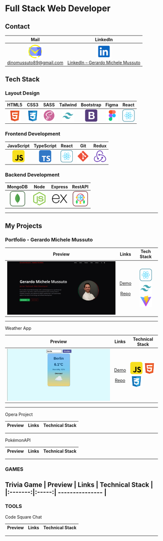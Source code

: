 # Full Stack Web Developer

## Contact
| Mail | LinkedIn |
|:----:|:--------:|
| <a href="mailto:dinomussuto89@gmail.com"><img src="assets/mail-svgrepo-com (1).svg" width="50" alt="Email Icon" /><br/>dinomussuto89@gmail.com</a> | <a href="www.linkedin.com/in/gerardo-michele-mussuto" target="_blank"><img src="assets/linkedin-svgrepo-com (1).svg" width="50" alt="LinkedIn Icon" /><br/>LinkedIn – Gerardo Michele Mussuto</a> |

## Tech Stack

### Layout Design

| HTML5 | CSS3 | SASS | Tailwind | Bootstrap | Figma | React |
|:-----:|:----:|:----:|:--------:|:---------:|:-----:|:-----:|     
| <img src="assets/html-5-svgrepo-com.svg" width="40"/> | <img src="assets/css-3-svgrepo-com.svg" width="40"/> | <img src="assets/scss2-svgrepo-com.svg" width="40"/> | <img src="assets/tailwind-svgrepo-com.svg" width="40"/> | <img src="assets/bootstrap-4-logo-svgrepo-com.svg" width="40"/> | <img src="assets/figma-svgrepo-com.svg" width="40"/> | <img src="assets/react-svgrepo-com.svg" width="40"/> |

### Frontend Development

| JavaScript | TypeScript | React | Git | Redux |
|:----------:|:----------:|:-----:|:---:|:-----:|
| <img src="assets/javascript-svgrepo-com.svg" width="40"/> | <img src="assets/typescript-svgrepo-com.svg" width="40"/> | <img src="assets/react-svgrepo-com.svg" width="40"/> | <img src="assets/git-svgrepo-com.svg" width="40"/> | <img src="assets/redux-logo-svgrepo-com.svg" width="40"/> |

### Backend Development

| MongoDB | Node | Express | RestAPI |
|:-------:|:----:|:-------:|:-------:|
| <img src="assets/mongodb-svgrepo-com.svg" width="50"/> | <img src="assets/node-js-svgrepo-com.svg" width="50"/> | <img src="assets/express-svgrepo-com.svg" width="50"/> | <img src="assets/rest-api-svgrepo-com.svg" width="50"/> |


---

##  My Projects

### Portfolio - Gerardo Michele Mussuto
| Preview | Links | Tech Stack |
|:-------:|:-----:|:----------:|
![Preview Screenshot](./assets/preview-portfolio.png) | [Demo](https://wwww.dino-webservices.de)<br><br>[Repo](https://github.com/Onid89/onid89-creative-code-showcase) | <img src="assets/react-svgrepo-com.svg" width="40"/> <img src="assets/tailwind-svgrepo-com.svg" width="40"/> <img src="assets/vite-svgrepo-com.svg" width="40"/> |

---

Weather App

| Preview | Links | Technical Stack |
|:-------:|:-----:| --------------- |
![Preview Screenshot](./assets/Weather-App.png) | [Demo](https://onid89.github.io/Weather-App)<br><br>[Repo](https://github.com/Onid89/Weather-App) | <img src="assets/javascript-svgrepo-com.svg" width="40"/> <img src="assets/html-5-svgrepo-com.svg" width="40"/> <img src="assets/css-3-svgrepo-com.svg" width="40"/> |


---

Opera Project

| Preview | Links | Technical Stack |
|:-------:|:-----:| --------------- |

---

PokémonAPI

| Preview | Links | Technical Stack |
|:-------:|:-----:| --------------- |

---

### GAMES

Trivia Game
| Preview | Links | Technical Stack |
|:-------:|:-----:| --------------- |
---

### TOOLS

Code Square Chat

| Preview | Links | Technical Stack |
|:-------:|:-----:| --------------- |
---
